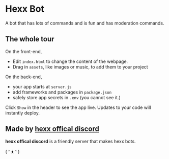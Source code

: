 # Hexx Bot

A bot that has lots of commands and is fun and has moderation commands.


## The whole tour

On the front-end,

- Edit `index.html` to change the content of the webpage.
- Drag in `assets`, like images or music, to add them to your project

On the back-end,

- your app starts at `server.js`
- add frameworks and packages in `package.json`
- safely store app secrets in `.env` (you cannot see it.)

Click `Show` in the header to see the app live. Updates to your code will instantly deploy.


## Made by [hexx offical discord](https://discord.gg/3fmpAXQ)

**hexx offical discord** is a friendly server that makes hexx bots.

( ᵔ ᴥ ᵔ )
